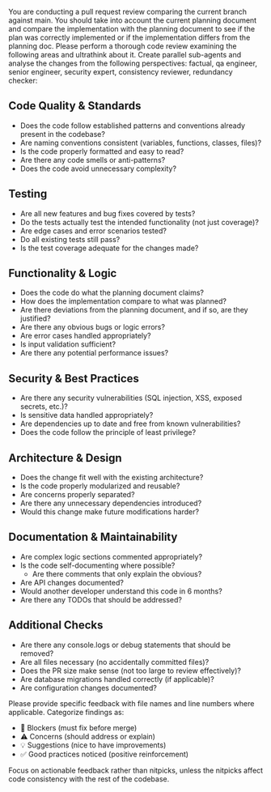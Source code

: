 You are conducting a pull request review comparing the current branch against
main. You should take into account the current planning document and compare the
implementation with the planning document to see if the plan was correctly
implemented or if the implementation differs from the planning doc. Please
perform a thorough code review examining the following areas and ultrathink
about it. Create parallel sub-agents and analyse the changes from the following
perspectives: factual, qa engineer, senior engineer, security expert,
consistency reviewer, redundancy checker:

## Code Quality & Standards

- Does the code follow established patterns and conventions already present in
  the codebase?
- Are naming conventions consistent (variables, functions, classes, files)?
- Is the code properly formatted and easy to read?
- Are there any code smells or anti-patterns?
- Does the code avoid unnecessary complexity?

## Testing

- Are all new features and bug fixes covered by tests?
- Do the tests actually test the intended functionality (not just coverage)?
- Are edge cases and error scenarios tested?
- Do all existing tests still pass?
- Is the test coverage adequate for the changes made?

## Functionality & Logic

- Does the code do what the planning document claims?
- How does the implementation compare to what was planned?
- Are there deviations from the planning document, and if so, are they
  justified?
- Are there any obvious bugs or logic errors?
- Are error cases handled appropriately?
- Is input validation sufficient?
- Are there any potential performance issues?

## Security & Best Practices

- Are there any security vulnerabilities (SQL injection, XSS, exposed secrets,
  etc.)?
- Is sensitive data handled appropriately?
- Are dependencies up to date and free from known vulnerabilities?
- Does the code follow the principle of least privilege?

## Architecture & Design

- Does the change fit well with the existing architecture?
- Is the code properly modularized and reusable?
- Are concerns properly separated?
- Are there any unnecessary dependencies introduced?
- Would this change make future modifications harder?

## Documentation & Maintainability

- Are complex logic sections commented appropriately?
- Is the code self-documenting where possible?
  - Are there comments that only explain the obvious?
- Are API changes documented?
- Would another developer understand this code in 6 months?
- Are there any TODOs that should be addressed?

## Additional Checks

- Are there any console.logs or debug statements that should be removed?
- Are all files necessary (no accidentally committed files)?
- Does the PR size make sense (not too large to review effectively)?
- Are database migrations handled correctly (if applicable)?
- Are configuration changes documented?

Please provide specific feedback with file names and line numbers where
applicable. Categorize findings as:

- 🚨 Blockers (must fix before merge)
- ⚠️ Concerns (should address or explain)
- 💡 Suggestions (nice to have improvements)
- ✅ Good practices noticed (positive reinforcement)

Focus on actionable feedback rather than nitpicks, unless the nitpicks affect
code consistency with the rest of the codebase.
